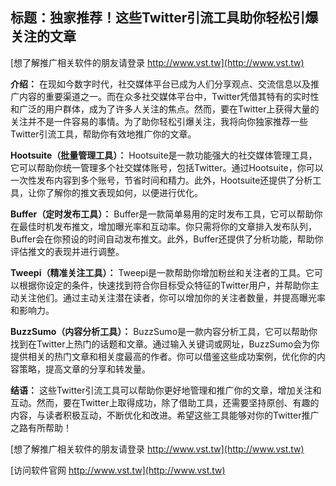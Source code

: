## **标题：独家推荐！这些Twitter引流工具助你轻松引爆关注的文章**

[想了解推广相关软件的朋友请登录 http://www.vst.tw](http://www.vst.tw)

**介绍：**
在现如今数字时代，社交媒体平台已成为人们分享观点、交流信息以及推广内容的重要渠道之一。而在众多社交媒体平台中，Twitter凭借其特有的实时性和广泛的用户群体，成为了许多人关注的焦点。然而，要在Twitter上获得大量的关注并不是一件容易的事情。为了助你轻松引爆关注，我将向你独家推荐一些Twitter引流工具，帮助你有效地推广你的文章。

**Hootsuite（批量管理工具）：**
Hootsuite是一款功能强大的社交媒体管理工具，它可以帮助你统一管理多个社交媒体账号，包括Twitter。通过Hootsuite，你可以一次性发布内容到多个账号，节省时间和精力。此外，Hootsuite还提供了分析工具，让你了解你的推文表现如何，以便进行优化。

**Buffer（定时发布工具）：**
Buffer是一款简单易用的定时发布工具，它可以帮助你在最佳时机发布推文，增加曝光率和互动率。你只需将你的文章排入发布队列，Buffer会在你预设的时间自动发布推文。此外，Buffer还提供了分析功能，帮助你评估推文的表现并进行调整。

**Tweepi（精准关注工具）：**
Tweepi是一款帮助你增加粉丝和关注者的工具。它可以根据你设定的条件，快速找到符合你目标受众特征的Twitter用户，并帮助你主动关注他们。通过主动关注潜在读者，你可以增加你的关注者数量，并提高曝光率和影响力。

**BuzzSumo（内容分析工具）：**
BuzzSumo是一款内容分析工具，它可以帮助你找到在Twitter上热门的话题和文章。通过输入关键词或网址，BuzzSumo会为你提供相关的热门文章和相关度最高的作者。你可以借鉴这些成功案例，优化你的内容策略，提高文章的分享和转发量。

**结语：**
这些Twitter引流工具可以帮助你更好地管理和推广你的文章，增加关注和互动。然而，要在Twitter上取得成功，除了借助工具，还需要坚持原创、有趣的内容，与读者积极互动，不断优化和改进。希望这些工具能够对你的Twitter推广之路有所帮助！

[想了解推广相关软件的朋友请登录 http://www.vst.tw](http://www.vst.tw)


[访问软件官网 http://www.vst.tw](http://www.vst.tw)
